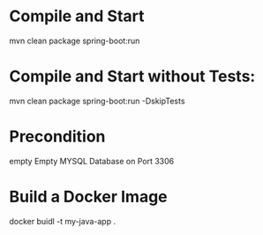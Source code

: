 # Compile and Start
mvn clean package spring-boot:run

# Compile and Start without Tests:
mvn clean package spring-boot:run -DskipTests

# Precondition
empty Empty MYSQL Database on Port 3306

# Build a Docker Image
docker buidl -t my-java-app .